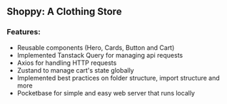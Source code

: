 ## Shoppy: A Clothing Store

### Features:
- Reusable components (Hero, Cards, Button and Cart)
- Implemented Tanstack Query for managing api requests
- Axios for handling HTTP requests
- Zustand to manage cart's state globally
- Implemented best practices on folder structure, import structure and more 
- Pocketbase for simple and easy web server that runs locally
